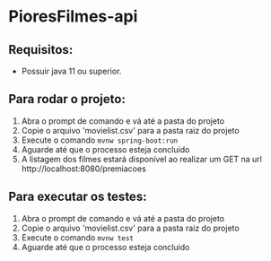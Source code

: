 # PioresFilmes-api

## Requisitos:
- Possuir java 11 ou superior.

## Para rodar o projeto:
1. Abra o prompt de comando e vá até a pasta do projeto
2. Copie o arquivo 'movielist.csv' para a pasta raiz do projeto
3. Execute o comando ``` mvnw spring-boot:run ```
4. Aguarde até que o processo esteja concluido
5. A listagem dos filmes estará disponível ao realizar um GET na url http://localhost:8080/premiacoes

## Para executar os testes:
1. Abra o prompt de comando e vá até a pasta do projeto
2. Copie o arquivo 'movielist.csv' para a pasta raiz do projeto
3. Execute o comando ``` mvnw test ```
4. Aguarde até que o processo esteja concluido

